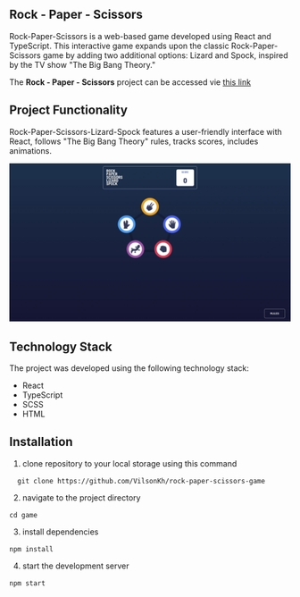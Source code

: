 ## Rock - Paper - Scissors 

Rock-Paper-Scissors is a web-based game developed using React and TypeScript. This interactive game expands upon the classic Rock-Paper-Scissors game by adding two additional options: Lizard and Spock, inspired by the TV show "The Big Bang Theory."

The **Rock - Paper - Scissors** project can be accessed vie [this link](https://projects.devilson.me/rock-paper-scissors)

## Project Functionality

Rock-Paper-Scissors-Lizard-Spock features a user-friendly interface with React, follows "The Big Bang Theory" rules, tracks scores, includes animations.

<img width="1920" alt="Audiophile" src="https://github.com/VilsonKh/VilsonKh/blob/main/rock-paper-scissors.webp">

## Technology Stack

The project was developed using the following technology stack:

-   React
-   TypeScript
-   SCSS
-   HTML

## Installation

1. clone repository to your local storage using this command

```
  git clone https://github.com/VilsonKh/rock-paper-scissors-game
```

2. navigate to the project directory

```
cd game
```

3. install dependencies

```
npm install
```

4. start the development server

```
npm start
```